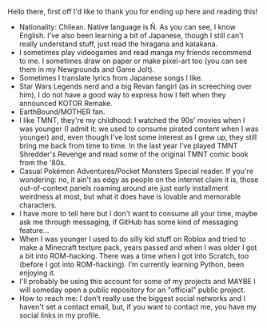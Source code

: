 Hello there, first off I'd like to thank you for ending up here and reading this!
- Nationality: Chilean. Native language is Ñ. As you can see, I know English. I've also been learning a bit of Japanese, though I still can't really understand stuff, just read the
  hiragana and katakana.  
- I sometimes play videogames and read manga my friends recommend to me. I sometimes draw on paper or make pixel-art too (you can see them in my Newgrounds and Game Jolt).
- Sometimes I translate lyrics from Japanese songs I like.
- Star Wars Legends nerd and a big Revan fangirl (as in screeching over him), I do not have a good way to express how I felt when they announced KOTOR Remake.
- EarthBound/MOTHER fan.
- I like TMNT, they're my childhood: I watched the 90s' movies when I was younger (I admit it: we used to consume pirated content when I was younger) and, even though I've lost some
  interest as I grew up, they still bring me back from time to time. In the last year I've played TMNT Shredder's Revenge and read some of the original TMNT comic book from the '80s.
- Casual Pokémon Adventures/Pocket Monsters Special reader. If you're wondering: no, it ain't as edgy as people on the internet claim it is, those out-of-context panels roaming
  around are just early installment weirdness at most, but what it does have is lovable and memorable characters.
- I have more to tell here but I don't want to consume all your time, maybe ask me through messaging, if GitHub has some kind of messaging feature...
- When I was younger I used to do silly kid stuff on Roblox and tried to make a Minecraft texture pack, years passed and when I was older I got a bit into ROM-hacking. There was a
  time when I got into Scratch, too (before I got into ROM-hacking). I’m currently learning Python, been enjoying it.
- I'll probably be using this account for some of my projects and MAYBE I will someday open a public repository for an "official" public project.
- How to reach me: I don't really use the biggest social networks and I haven't set a contact email, but, if you want to contact me, you have my social links in my profile.

<!---
Kdekalcio/Kdekalcio is a ✨ special ✨ repository because its `README.md` (this file) appears on your GitHub profile.
You can click the Preview link to take a look at your changes.
--->

